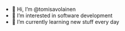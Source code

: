 - 👋 Hi, I’m @tomisavolainen
- 👀 I’m interested in software development
- 🌱 I’m currently learning new stuff every day
